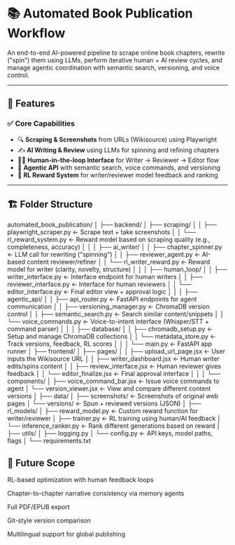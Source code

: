 # 📚 Automated Book Publication Workflow

An end-to-end AI-powered pipeline to scrape online book chapters, rewrite ("spin") them using LLMs, perform iterative human + AI review cycles, and manage agentic coordination with semantic search, versioning, and voice control.

---

## 🚀 Features

### ✅ Core Capabilities
- 🔍 **Scraping & Screenshots** from URLs (Wikisource) using Playwright
- ✍️ **AI Writing & Review** using LLMs for spinning and refining chapters
- 🧑‍💻 **Human-in-the-loop Interface** for Writer → Reviewer → Editor flow
- 🤖 **Agentic API** with semantic search, voice commands, and versioning
- 🧠 **RL Reward System** for writer/reviewer model feedback and ranking

---

## 🏗 Folder Structure

automated_book_publication/
│
├── backend/
│   ├── scraping/
│   │   ├── playwright_scraper.py      ← Scrape text + take screenshots
│   │   └── rl_reward_system.py        ← Reward model based on scraping quality (e.g., completeness, accuracy)
│   │
│   ├── ai_writer/
│   │   ├── chapter_spinner.py         ← LLM call for rewriting ("spinning")
│   │   ├── reviewer_agent.py          ← AI-based content reviewer/refiner
│   │   └── rl_writer_reward.py        ← Reward model for writer (clarity, novelty, structure)
│   │
│   ├── human_loop/
│   │   ├── writer_interface.py        ← Interface endpoint for human writers
│   │   ├── reviewer_interface.py      ← Interface for human reviewers
│   │   └── editor_interface.py        ← Final editor view + approval logic
│   │
│   ├── agentic_api/
│   │   ├── api_router.py              ← FastAPI endpoints for agent communication
│   │   ├── versioning_manager.py      ← ChromaDB version control
│   │   ├── semantic_search.py         ← Search similar content/snippets
│   │   └── voice_commands.py          ← Voice-to-intent interface (Whisper/STT + command parser)
│   │
│   ├── database/
│   │   ├── chromadb_setup.py          ← Setup and manage ChromaDB collections
│   │   └── metadata_store.py          ← Track versions, feedback, RL scores
│   │
│   └── main.py                        ← FastAPI app runner
│
├── frontend/
│   ├── pages/
│   │   ├── upload_url_page.jsx        ← User inputs the Wikisource URL
│   │   ├── writer_dashboard.jsx       ← Human writer edits/spins content
│   │   ├── review_interface.jsx       ← Human reviewer gives feedback
│   │   └── editor_finalize.jsx        ← Final approval interface
│   │
│   └── components/
│       ├── voice_command_bar.jsx      ← Issue voice commands to agent
│       └── version_viewer.jsx         ← View and compare different content versions
│
├── data/
│   ├── screenshots/                   ← Screenshots of original web pages
│   └── versions/                      ← Spun + reviewed versions (JSON)
│
├── rl_models/
│   ├── reward_model.py                ← Custom reward function for writer/reviewer
│   ├── trainer.py                     ← RL training using human/AI feedback
│   └── inference_ranker.py            ← Rank different generations based on reward
│
├── utils/
│   ├── logging.py
│   └── config.py                      ← API keys, model paths, flags
│
└── requirements.txt

## 🔮 Future Scope
RL-based optimization with human feedback loops

Chapter-to-chapter narrative consistency via memory agents

Full PDF/EPUB export

Git-style version comparison

Multilingual support for global publishing

